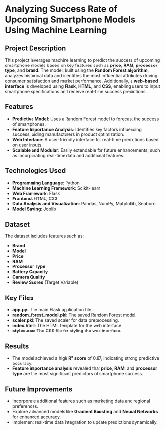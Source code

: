 # **Analyzing Success Rate of Upcoming Smartphone Models Using Machine Learning**  

## **Project Description**  
This project leverages machine learning to predict the success of upcoming smartphone models based on key features such as **price**, **RAM**, **processor type**, and **brand**. The model, built using the **Random Forest algorithm**, analyzes historical data and identifies the most influential attributes driving consumer satisfaction and market performance. Additionally, a **web-based interface** is developed using **Flask**, **HTML**, and **CSS**, enabling users to input smartphone specifications and receive real-time success predictions.

## **Features**  
- **Predictive Model**: Uses a Random Forest model to forecast the success of smartphones.  
- **Feature Importance Analysis**: Identifies key factors influencing success, aiding manufacturers in product optimization.  
- **Web Interface**: A user-friendly interface for real-time predictions based on user inputs.  
- **Scalable and Modular**: Easily extendable for future enhancements, such as incorporating real-time data and additional features.  

## **Technologies Used**  
- **Programming Language**: Python  
- **Machine Learning Framework**: Scikit-learn  
- **Web Framework**: Flask  
- **Frontend**: HTML, CSS  
- **Data Analysis and Visualization**: Pandas, NumPy, Matplotlib, Seaborn  
- **Model Saving**: Joblib  

## **Dataset**  
The dataset includes features such as:  
- **Brand**  
- **Model**  
- **Price**  
- **RAM**  
- **Processor Type**  
- **Battery Capacity**  
- **Camera Quality**  
- **Review Scores** (Target Variable)  


## **Key Files**  
- **app.py**: The main Flask application file.  
- **random_forest_model.pkl**: The saved Random Forest model.  
- **scaler.pkl**: The saved scaler for data preprocessing.  
- **index.html**: The HTML template for the web interface.  
- **styles.css**: The CSS file for styling the web interface.  

## **Results**  
- The model achieved a high **R² score** of 0.87, indicating strong predictive accuracy.  
- **Feature importance analysis** revealed that **price**, **RAM**, and **processor type** are the most significant predictors of smartphone success.  

## **Future Improvements**  
- Incorporate additional features such as marketing data and regional preferences.  
- Explore advanced models like **Gradient Boosting** and **Neural Networks** for enhanced accuracy.  
- Implement real-time data integration to update predictions dynamically.  

